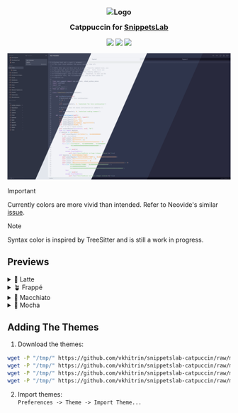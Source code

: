 <h3 align="center">
	<img src="https://raw.githubusercontent.com/catppuccin/catppuccin/main/assets/logos/exports/1544x1544_circle.png" width="100" alt="Logo"/><br/>
	<img src="https://raw.githubusercontent.com/catppuccin/catppuccin/main/assets/misc/transparent.png" height="30" width="0px"/>
	Catppuccin for <a href="https://www.renfei.org/snippets-lab/">SnippetsLab</a>
	<img src="https://raw.githubusercontent.com/catppuccin/catppuccin/main/assets/misc/transparent.png" height="30" width="0px"/>
</h3>

<p align="center">
	<a href="https://github.com/vkhitrin/snippetslab-catpuccin/stargazers"><img src="https://img.shields.io/github/stars/vkhitrin/snippetslab-catpuccin?colorA=363a4f&colorB=b7bdf8&style=for-the-badge"></a>
	<a href="https://github.com/vkhitrin/snippetslab-catpuccin/issues"><img src="https://img.shields.io/github/issues/vkhitrin/snippetslab-catpuccin?colorA=363a4f&colorB=f5a97f&style=for-the-badge"></a>
	<a href="https://github.com/vkhitrin/snippetslab-catpuccin/contributors"><img src="https://img.shields.io/github/contributors/vkhitrin/snippetslab-catpuccin?colorA=363a4f&colorB=a6da95&style=for-the-badge"></a>
</p>

<p align="center">
	<img src="assets/preview.webp"/>
</p>

> [!IMPORTANT]
> Currently colors are more vivid than intended.
> Refer to Neovide's similar [issue](https://github.com/neovide/neovide/issues/1102).

> [!NOTE]
> Syntax color is inspired by TreeSitter and is still a work in progress.

## Previews

<details>
<summary>🌻 Latte</summary>
<img src="assets/latte.webp"/>
</details>
<details>
<summary>🪴 Frappé</summary>
<img src="assets/frappe.webp"/>
</details>
<details>
<summary>🌺 Macchiato</summary>
<img src="assets/macchiato.webp"/>
</details>
<details>
<summary>🌿 Mocha</summary>
<img src="assets/mocha.webp"/>
</details>

## Adding The Themes

1. Download the themes:

```bash
wget -P "/tmp/" https://github.com/vkhitrin/snippetslab-catpuccin/raw/main/catppuccin-latte.json
wget -P "/tmp/" https://github.com/vkhitrin/snippetslab-catpuccin/raw/main/catppuccin-frappe.json
wget -P "/tmp/" https://github.com/vkhitrin/snippetslab-catpuccin/raw/main/catppuccin-macchiato.json
wget -P "/tmp/" https://github.com/vkhitrin/snippetslab-catpuccin/raw/main/catppuccin-mocha.json
```

2. Import themes:  
   `Preferences -> Theme -> Import Theme...`
